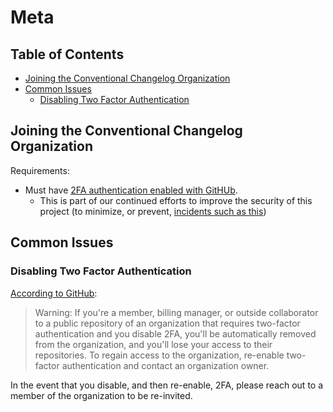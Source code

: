# Meta

<!-- START doctoc generated TOC please keep comment here to allow auto update -->
<!-- DON'T EDIT THIS SECTION, INSTEAD RE-RUN doctoc TO UPDATE -->
## Table of Contents

- [Joining the Conventional Changelog Organization](#joining-the-conventional-changelog-organization)
- [Common Issues](#common-issues)
  - [Disabling Two Factor Authentication](#disabling-two-factor-authentication)

<!-- END doctoc generated TOC please keep comment here to allow auto update -->

## Joining the Conventional Changelog Organization

Requirements:
* Must have [2FA authentication enabled with GitHUb](https://help.github.com/articles/securing-your-account-with-two-factor-authentication-2fa/).
  * This is part of our continued efforts to improve the security of this project (to minimize, or prevent, [incidents such as this](https://github.com/conventional-changelog/conventional-changelog/issues/282#issuecomment-365802521))

## Common Issues

### Disabling Two Factor Authentication

[According to GitHub](https://help.github.com/articles/disabling-two-factor-authentication-for-your-personal-account/):

> Warning: If you're a member, billing manager, or outside collaborator to a public repository of an organization that requires two-factor authentication and you disable 2FA, you'll be automatically removed from the organization, and you'll lose your access to their repositories. To regain access to the organization, re-enable two-factor authentication and contact an organization owner.

In the event that you disable, and then re-enable, 2FA, please reach out to a member of the organization to be re-invited.
